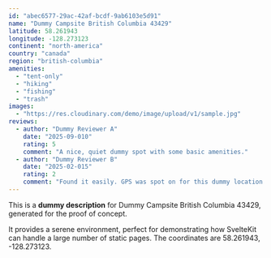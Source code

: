 ```yaml
---
id: "abec6577-29ac-42af-bcdf-9ab6103e5d91"
name: "Dummy Campsite British Columbia 43429"
latitude: 58.261943
longitude: -128.273123
continent: "north-america"
country: "canada"
region: "british-columbia"
amenities:
  - "tent-only"
  - "hiking"
  - "fishing"
  - "trash"
images:
  - "https://res.cloudinary.com/demo/image/upload/v1/sample.jpg"
reviews:
  - author: "Dummy Reviewer A"
    date: "2025-09-010"
    rating: 5
    comment: "A nice, quiet dummy spot with some basic amenities."
  - author: "Dummy Reviewer B"
    date: "2025-02-015"
    rating: 2
    comment: "Found it easily. GPS was spot on for this dummy location."
---
```


This is a **dummy description** for Dummy Campsite British Columbia 43429, generated for the proof of concept.

It provides a serene environment, perfect for demonstrating how SvelteKit can handle a large number of static pages. The coordinates are 58.261943, -128.273123.
